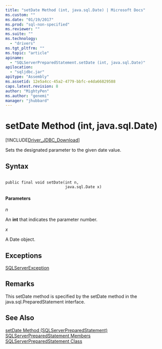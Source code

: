 ```yaml
---
title: "setDate Method (int, java.sql.Date) | Microsoft Docs"
ms.custom: ""
ms.date: "01/19/2017"
ms.prod: "sql-non-specified"
ms.reviewer: ""
ms.suite: ""
ms.technology: 
  - "drivers"
ms.tgt_pltfrm: ""
ms.topic: "article"
apiname: 
  - "SQLServerPreparedStatement.setDate (int, java.sql.Date)"
apilocation: 
  - "sqljdbc.jar"
apitype: "Assembly"
ms.assetid: 12e5a4cc-45a2-4779-bbfc-e4da66829588
caps.latest.revision: 8
author: "MightyPen"
ms.author: "genemi"
manager: "jhubbard"
---
```

# setDate Method (int, java.sql.Date)
[!INCLUDE[Driver_JDBC_Download](../../../includes/driver_jdbc_download.md)]

  Sets the designated parameter to the given date value.  
  
## Syntax  
  
```  
  
public final void setDate(int n,  
                          java.sql.Date x)  
```  
  
#### Parameters  
 *n*  
  
 An **int** that indicates the parameter number.  
  
 *x*  
  
 A Date object.  
  
## Exceptions  
 [SQLServerException](../../../connect/jdbc/reference/sqlserverexception-class.md)  
  
## Remarks  
 This setDate method is specified by the setDate method in the java.sql.PreparedStatement interface.  
  
## See Also  
 [setDate Method &#40;SQLServerPreparedStatement&#41;](../../../connect/jdbc/reference/setdate-method-sqlserverpreparedstatement.md)   
 [SQLServerPreparedStatement Members](../../../connect/jdbc/reference/sqlserverpreparedstatement-members.md)   
 [SQLServerPreparedStatement Class](../../../connect/jdbc/reference/sqlserverpreparedstatement-class.md)  
  
  